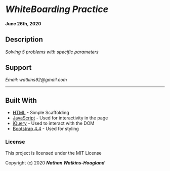 # _WhiteBoarding Practice_

#### June 26th, 2020

## Description

_Solving 5 problems with specific parameters_

## Support

_Email: watkins92@gmail.com_

---
## Built With

- [HTML](https://developer.mozilla.org/en-US/docs/Web/HTML) - Simple Scaffolding
- [JavaScript](https://developer.mozilla.org/en-US/docs/Web/JavaScript) - Used for interactivity in the page
- [jQuery](https://jquery.com/) - Used to interact with the DOM
- [Bootstrap 4.4](https://getbootstrap.com/) - Used for styling

### License

This project is licensed under the MIT License

Copyright (c) 2020 **_Nathan Watkins-Hoagland_**